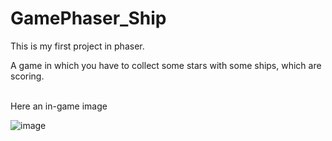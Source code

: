 # GamePhaser_Ship
This is my first project in phaser.
<br>

A game in which you have to collect some stars with some ships, which are scoring.

<br>
Here an in-game image

![image](https://user-images.githubusercontent.com/55440131/110876848-9f2ceb00-82d8-11eb-9e01-136a0fd1bc66.png)
